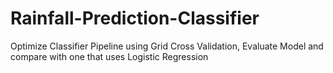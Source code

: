 # Rainfall-Prediction-Classifier
Optimize Classifier Pipeline using Grid Cross Validation, Evaluate Model and compare with one that uses Logistic Regression
